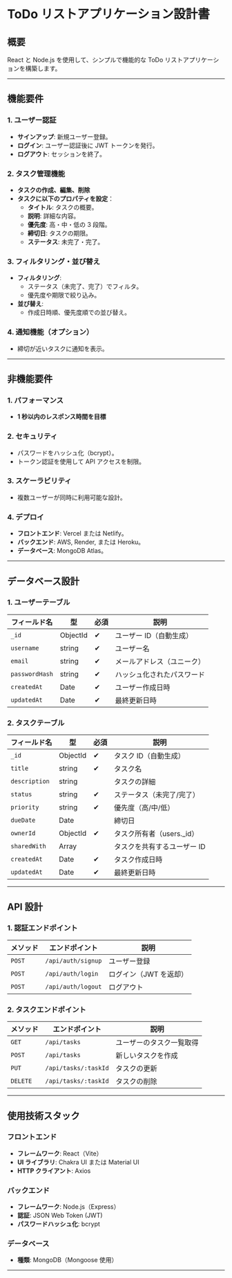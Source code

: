 # ToDo リストアプリケーション設計書

## 概要

React と Node.js を使用して、シンプルで機能的な ToDo リストアプリケーションを構築します。

---

## 機能要件

### 1. ユーザー認証

- **サインアップ**: 新規ユーザー登録。
- **ログイン**: ユーザー認証後に JWT トークンを発行。
- **ログアウト**: セッションを終了。

### 2. タスク管理機能

- **タスクの作成、編集、削除**
- **タスクに以下のプロパティを設定**：
  - **タイトル**: タスクの概要。
  - **説明**: 詳細な内容。
  - **優先度**: 高・中・低の 3 段階。
  - **締切日**: タスクの期限。
  - **ステータス**: 未完了・完了。

### 3. フィルタリング・並び替え

- **フィルタリング**:
  - ステータス（未完了、完了）でフィルタ。
  - 優先度や期限で絞り込み。
- **並び替え**:
  - 作成日時順、優先度順での並び替え。

### 4. 通知機能（オプション）

- 締切が近いタスクに通知を表示。

---

## 非機能要件

### 1. パフォーマンス

- **1 秒以内のレスポンス時間を目標**

### 2. セキュリティ

- パスワードをハッシュ化（bcrypt）。
- トークン認証を使用して API アクセスを制限。

### 3. スケーラビリティ

- 複数ユーザーが同時に利用可能な設計。

### 4. デプロイ

- **フロントエンド**: Vercel または Netlify。
- **バックエンド**: AWS, Render, または Heroku。
- **データベース**: MongoDB Atlas。

---

## データベース設計

### 1. ユーザーテーブル

| フィールド名   | 型       | 必須 | 説明                       |
| -------------- | -------- | ---- | -------------------------- |
| `_id`          | ObjectId | ✔    | ユーザー ID（自動生成）    |
| `username`     | string   | ✔    | ユーザー名                 |
| `email`        | string   | ✔    | メールアドレス（ユニーク） |
| `passwordHash` | string   | ✔    | ハッシュ化されたパスワード |
| `createdAt`    | Date     | ✔    | ユーザー作成日時           |
| `updatedAt`    | Date     | ✔    | 最終更新日時               |

### 2. タスクテーブル

| フィールド名  | 型              | 必須 | 説明                        |
| ------------- | --------------- | ---- | --------------------------- |
| `_id`         | ObjectId        | ✔    | タスク ID（自動生成）       |
| `title`       | string          | ✔    | タスク名                    |
| `description` | string          |      | タスクの詳細                |
| `status`      | string          | ✔    | ステータス（未完了/完了）   |
| `priority`    | string          | ✔    | 優先度（高/中/低）          |
| `dueDate`     | Date            |      | 締切日                      |
| `ownerId`     | ObjectId        | ✔    | タスク所有者（users.\_id）  |
| `sharedWith`  | Array<ObjectId> |      | タスクを共有するユーザー ID |
| `createdAt`   | Date            | ✔    | タスク作成日時              |
| `updatedAt`   | Date            | ✔    | 最終更新日時                |

---

## API 設計

### 1. 認証エンドポイント

| メソッド | エンドポイント     | 説明                   |
| -------- | ------------------ | ---------------------- |
| `POST`   | `/api/auth/signup` | ユーザー登録           |
| `POST`   | `/api/auth/login`  | ログイン（JWT を返却） |
| `POST`   | `/api/auth/logout` | ログアウト             |

### 2. タスクエンドポイント

| メソッド | エンドポイント       | 説明                     |
| -------- | -------------------- | ------------------------ |
| `GET`    | `/api/tasks`         | ユーザーのタスク一覧取得 |
| `POST`   | `/api/tasks`         | 新しいタスクを作成       |
| `PUT`    | `/api/tasks/:taskId` | タスクの更新             |
| `DELETE` | `/api/tasks/:taskId` | タスクの削除             |

---

## 使用技術スタック

### フロントエンド

- **フレームワーク**: React（Vite）
- **UI ライブラリ**: Chakra UI または Material UI
- **HTTP クライアント**: Axios

### バックエンド

- **フレームワーク**: Node.js（Express）
- **認証**: JSON Web Token (JWT)
- **パスワードハッシュ化**: bcrypt

### データベース

- **種類**: MongoDB（Mongoose 使用）

---
